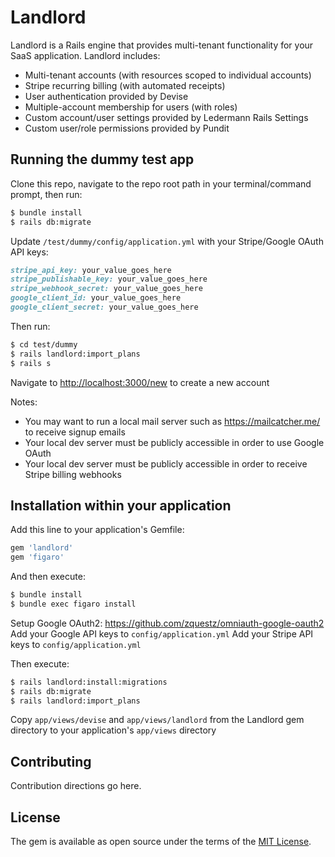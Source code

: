 # Landlord
Landlord is a Rails engine that provides multi-tenant functionality for your SaaS application. Landlord includes:
* Multi-tenant accounts (with resources scoped to individual accounts)
* Stripe recurring billing (with automated receipts)
* User authentication provided by Devise
* Multiple-account membership for users (with roles)
* Custom account/user settings provided by Ledermann Rails Settings
* Custom user/role permissions provided by Pundit

## Running the dummy test app
Clone this repo, navigate to the repo root path in your terminal/command prompt, then run:
```bash
$ bundle install
$ rails db:migrate
```

Update `/test/dummy/config/application.yml` with your Stripe/Google OAuth API keys:
```ruby
stripe_api_key: your_value_goes_here
stripe_publishable_key: your_value_goes_here
stripe_webhook_secret: your_value_goes_here
google_client_id: your_value_goes_here
google_client_secret: your_value_goes_here
```

Then run:
```bash
$ cd test/dummy
$ rails landlord:import_plans
$ rails s
```

Navigate to [http://localhost:3000/new](http://localhost:3000/new) to create a new account

Notes:
* You may want to run a local mail server such as https://mailcatcher.me/ to receive signup emails
* Your local dev server must be publicly accessible in order to use Google OAuth
* Your local dev server must be publicly accessible in order to receive Stripe billing webhooks

## Installation within your application
Add this line to your application's Gemfile:

```ruby
gem 'landlord'
gem 'figaro'
```

And then execute:
```bash
$ bundle install
$ bundle exec figaro install
```

Setup Google OAuth2: https://github.com/zquestz/omniauth-google-oauth2
Add your Google API keys to `config/application.yml`
Add your Stripe API keys to `config/application.yml`

Then execute:
```bash
$ rails landlord:install:migrations
$ rails db:migrate
$ rails landlord:import_plans
```

Copy `app/views/devise` and `app/views/landlord` from the Landlord gem directory to your application's `app/views` directory

## Contributing
Contribution directions go here.

## License
The gem is available as open source under the terms of the [MIT License](http://opensource.org/licenses/MIT).
